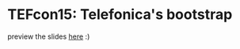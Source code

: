 # TEFcon15: Telefonica's bootstrap
preview the slides [here](http://rnowm.github.io/TEFcon15/1.html) :)
